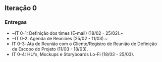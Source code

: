 ## Iteração 0

### Entregas
- ~IT 0-1: Definição dos times (E-mail) (18/02 - 25/02).~
- ~IT 0-2: Agenda de Reuniões (25/02 - 11/03).~
- IT 0-3: Ata de Reunião com o Cliente/Registro de Reunião de Definição de Escopo do Projeto (11/03 - 18/03).
- IT 0-4: HU's, Mockups e Storyboards Lo-Fi (18/03 - 25/03).
